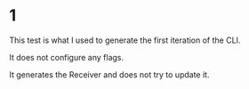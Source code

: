 # 1

This test is what I used to generate the first iteration of the CLI.

It does not configure any flags.

It generates the Receiver and does not try to update it.

